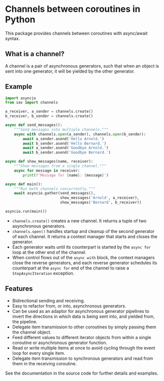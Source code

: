 # Channels between coroutines in Python
This package provides channels between coroutines with async/await 
syntax.

## What is a channel?
A channel is a pair of asynchronous generators, such that when an object
is sent into one generator, it will be yielded by the other generator.

## Example

```python
import asyncio
from sav import channels

a_receiver, a_sender = channels.create()
b_receiver, b_sender = channels.create()

async def send_messages():
    """Send messages into multiple channels."""
    async with channels.open(a_sender), channels.open(b_sender):
        await a_sender.asend('Hello Arnold.')
        await b_sender.asend('Hello Bernard.')
        await a_sender.asend('Goodbye Arnold.')
        await b_sender.asend('Goodbye Bernard.')

async def show_messages(name, receiver):
    """Show messages from a single channel."""
    async for message in receiver:
        print(f'Message for {name}: {message}')    

async def main():
    """Run both channels concurrently."""
    await asyncio.gather(send_messages(),
                         show_messages('Arnold', a_receiver),
                         show_messages('Bernard', b_receiver))

asyncio.run(main())
```

 * `channels.create()` creates a new channel. It returns a tuple of two
   asynchronous generators.
 * `channels.open()` handles startup and cleanup of the second generator
   of each channel. It returns a context manager that starts and closes
   the generator. 
 * Each generator waits until its counterpart is started by the
   `async for` loop at the other end of the channel. 
 * When control flows out of the `async with` block, the context
   managers close the reverse generators, and each reverse generator 
   schedules its counterpart at the `async for` end of the channel to 
   raise a `StopAsyncIteration` exception.


## Features

 * Bidirectional sending and receiving.
 * Easy to refactor from, or into, asynchronous generators.
 * Can be used as an adaptor for asynchronous generator pipelines to invert 
   the directions in which data is being sent into, and yielded from, the
   pipeline.
 * Delegate item transmission to other coroutines by simply passing them the
   channel object.
 * Feed different values to different iterator objects from within a single
   coroutine or asynchronous generator function.  
 * Read or write multiple items at once to avoid cycling through the event loop 
   for every single item.
 * Delegate item transmission to synchronous generators and read from them in
   the receiving coroutine.
 
See the documentation in the source code for further details and examples.
